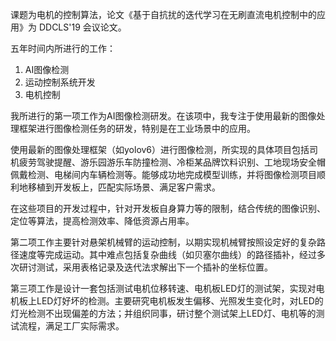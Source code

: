 课题为电机的控制算法，论文《基于自抗扰的迭代学习在无刷直流电机控制中的应用》为 DDCLS'19 会议论文。


五年时间内所进行的工作：
1. AI图像检测
2. 运动控制系统开发
3. 电机控制

我所进行的第一项工作为AI图像检测研发。在该项中，我专注于使用最新的图像处理框架进行图像检测任务的研发，特别是在工业场景中的应用。

使用最新的图像处理框架（如yolov6）进行图像检测，所实现的具体项目包括司机疲劳驾驶提醒、游乐园游乐车防撞检测、冷柜某品牌饮料识别、工地现场安全帽佩戴检测、电梯间内车辆检测等。能够成功地完成模型训练，并将图像检测项目顺利地移植到开发板上，匹配实际场景、满足客户需求。

在这些项目的开发过程中，针对开发板自身算力等的限制，结合传统的图像识别、定位等算法，提高检测效率、降低资源占用率。

第二项工作主要针对悬架机械臂的运动控制，以期实现机械臂按照设定好的复杂路径速度等完成运动。其中难点包括复杂曲线（如贝塞尔曲线）的路径插补，经过多次研讨测试，采用表格记录及迭代法求解出下一个插补的坐标位置。

第三项工作是设计一套包括测试电机位移转速、电机板LED灯的测试架，实现对电机板上LED灯好坏的检测。主要研究电机板发生偏移、光照发生变化时，对LED的灯光检测不出现偏差的方法；并组织同事，研讨整个测试架上LED灯、电机等的测试流程，满足工厂实际需求。